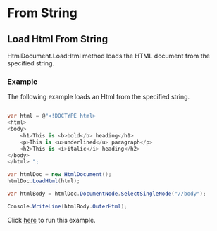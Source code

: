 # From String

## Load Html From String

HtmlDocument.LoadHtml method loads the HTML document from the specified string.

### Example

The following example loads an Html from the specified string.

```csharp

var html = @"<!DOCTYPE html>
<html>
<body>
	<h1>This is <b>bold</b> heading</h1>
	<p>This is <u>underlined</u> paragraph</p>
	<h2>This is <i>italic</i> heading</h2>
</body>
</html> ";

var htmlDoc = new HtmlDocument();
htmlDoc.LoadHtml(html);

var htmlBody = htmlDoc.DocumentNode.SelectSingleNode("//body");

Console.WriteLine(htmlBody.OuterHtml);	

```

Click [here](https://dotnetfiddle.net/fKeTAp) to run this example.
